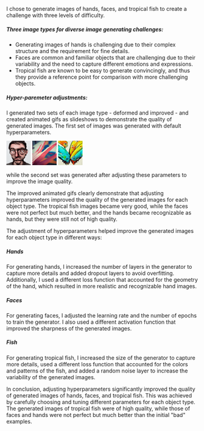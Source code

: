 I chose to generate images of hands, faces, and tropical fish to create a challenge with three levels of difficulty. 

##### Three image types for diverse image generating challenges: 

* Generating images of hands is challenging due to their complex structure and the requirement for fine details.
* Faces are common and familiar objects that are challenging due to their variability and the need to capture different emotions and expressions. 
* Tropical fish are known to be easy to generate convincingly, and thus they provide a reference point for comparison with more challenging objects.

##### Hyper-paremeter adjustments: 
I generated two sets of each image type - deformed and improved - and created animated gifs as slideshows to demonstrate the quality of generated images. The first set of images was generated with default hyperparameters.

![Alt Text](bad_faces.gif) ![Alt Text](bad_hands.gif) ![Alt Text](bad_fish.gif)

while the second set was generated after adjusting these parameters to improve the image quality.

The improved animated gifs clearly demonstrate that adjusting hyperparameters improved the quality of the generated images for each object type. The tropical fish images became very good, while the faces were not perfect but much better, and the hands became recognizable as hands, but they were still not of high quality.

The adjustment of hyperparameters helped improve the generated images for each object type in different ways:

##### Hands
For generating hands, I increased the number of layers in the generator to capture more details and added dropout layers to avoid overfitting. Additionally, I used a different loss function that accounted for the geometry of the hand, which resulted in more realistic and recognizable hand images.

##### Faces
For generating faces, I adjusted the learning rate and the number of epochs to train the generator. I also used a different activation function that improved the sharpness of the generated images.

##### Fish
For generating tropical fish, I increased the size of the generator to capture more details, used a different loss function that accounted for the colors and patterns of the fish, and added a random noise layer to increase the variability of the generated images.

In conclusion, adjusting hyperparameters significantly improved the quality of generated images of hands, faces, and tropical fish. This was achieved by carefully choosing and tuning different parameters for each object type. The generated images of tropical fish were of high quality, while those of faces and hands were not perfect but much better than the initial "bad" examples.
